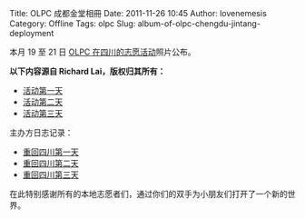 Title: OLPC 成都金堂相冊
Date: 2011-11-26 10:45
Author: lovenemesis
Category: Offline
Tags: olpc
Slug: album-of-olpc-chengdu-jintang-deployment

本月 19 至 21 日 [OLPC
在四川的志愿活动](http://linuxtoy.org/archives/wanted-volunteers-for-sichuan-olpc-deployment.html)照片公布。

**以下内容源自 Richard Lai，版权归其所有：**

-   [活动第一天](http://user.qzone.qq.com/1901414474/photo/V10LI6oS2VrM62)
-   [活动第二天](http://user.qzone.qq.com/1901414474/photo/V10LI6oS0AfniW)
-   [活动第三天](http://user.qzone.qq.com/1901414474/photo/V10LI6oS2BBJ2I)

主办方日志记录：

-   [重回四川第一天](http://www.olpc.asia/blog/2011/11/back-to-sichuan-2011.html)
-   [重回四川第二天](http://www.olpc.asia/blog/2011/11/back-to-sichuan-2011-2.html)
-   [重回四川第三天](http://www.olpc.asia/blog/2011/11/back-to-sichuan-2011-3.html)

在此特别感谢所有的本地志愿者们，通过你们的双手为小朋友们打开了一个新的世界。
